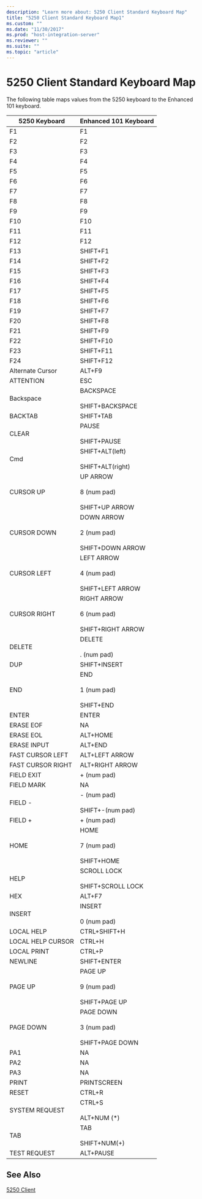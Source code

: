 ```yaml
---
description: "Learn more about: 5250 Client Standard Keyboard Map"
title: "5250 Client Standard Keyboard Map1"
ms.custom: ""
ms.date: "11/30/2017"
ms.prod: "host-integration-server"
ms.reviewer: ""
ms.suite: ""
ms.topic: "article"
---
```

# 5250 Client Standard Keyboard Map
The following table maps values from the 5250 keyboard to the Enhanced 101 keyboard.  
  
|5250 Keyboard|Enhanced 101 Keyboard|  
|-------------------|---------------------------|  
|F1|F1|  
|F2|F2|  
|F3|F3|  
|F4|F4|  
|F5|F5|  
|F6|F6|  
|F7|F7|  
|F8|F8|  
|F9|F9|  
|F10|F10|  
|F11|F11|  
|F12|F12|  
|F13|SHIFT+F1|  
|F14|SHIFT+F2|  
|F15|SHIFT+F3|  
|F16|SHIFT+F4|  
|F17|SHIFT+F5|  
|F18|SHIFT+F6|  
|F19|SHIFT+F7|  
|F20|SHIFT+F8|  
|F21|SHIFT+F9|  
|F22|SHIFT+F10|  
|F23|SHIFT+F11|  
|F24|SHIFT+F12|  
|Alternate Cursor|ALT+F9|  
|ATTENTION|ESC|  
|Backspace|BACKSPACE<br /><br /> SHIFT+BACKSPACE|  
|BACKTAB|SHIFT+TAB|  
|CLEAR|PAUSE<br /><br /> SHIFT+PAUSE|  
|Cmd|SHIFT+ALT(left)<br /><br /> SHIFT+ALT(right)|  
|CURSOR UP|UP ARROW<br /><br /> 8 (num pad)<br /><br /> SHIFT+UP ARROW|  
|CURSOR DOWN|DOWN ARROW<br /><br /> 2 (num pad)<br /><br /> SHIFT+DOWN ARROW|  
|CURSOR LEFT|LEFT ARROW<br /><br /> 4 (num pad)<br /><br /> SHIFT+LEFT ARROW|  
|CURSOR RIGHT|RIGHT ARROW<br /><br /> 6 (num pad)<br /><br /> SHIFT+RIGHT ARROW|  
|DELETE|DELETE<br /><br /> . (num pad)|  
|DUP|SHIFT+INSERT|  
|END|END<br /><br /> 1 (num pad)<br /><br /> SHIFT+END|  
|ENTER|ENTER|  
|ERASE EOF|NA|  
|ERASE EOL|ALT+HOME|  
|ERASE INPUT|ALT+END|  
|FAST CURSOR LEFT|ALT+LEFT ARROW|  
|FAST CURSOR RIGHT|ALT+RIGHT ARROW|  
|FIELD EXIT|+ (num pad)|  
|FIELD MARK|NA|  
|FIELD -|- (num pad)<br /><br /> SHIFT+-(num pad)|  
|FIELD +|+ (num pad)|  
|HOME|HOME<br /><br /> 7 (num pad)<br /><br /> SHIFT+HOME|  
|HELP|SCROLL LOCK<br /><br /> SHIFT+SCROLL LOCK|  
|HEX|ALT+F7|  
|INSERT|INSERT<br /><br /> 0 (num pad)|  
|LOCAL HELP|CTRL+SHIFT+H|  
|LOCAL HELP CURSOR|CTRL+H|  
|LOCAL PRINT|CTRL+P|  
|NEWLINE|SHIFT+ENTER|  
|PAGE UP|PAGE UP<br /><br /> 9 (num pad)<br /><br /> SHIFT+PAGE UP|  
|PAGE DOWN|PAGE DOWN<br /><br /> 3 (num pad)<br /><br /> SHIFT+PAGE DOWN|  
|PA1|NA|  
|PA2|NA|  
|PA3|NA|  
|PRINT|PRINTSCREEN|  
|RESET|CTRL+R|  
|SYSTEM REQUEST|CTRL+S<br /><br /> ALT+NUM (*)|  
|TAB|TAB<br /><br /> SHIFT+NUM(+)|  
|TEST REQUEST|ALT+PAUSE|  
  
## See Also  
 [5250 Client](../core/5250-client1.md)

